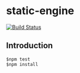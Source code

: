 # static-engine

[![Build Status](https://travis-ci.com/n3rdjs/static-engine.svg?token=4znX3zQuucJMqUNp8VmV&branch=master)](https://travis-ci.com/n3rdjs/static-engine)

## Introduction

```
$npm test
$npm install
```
